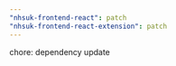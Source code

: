 ```yaml
---
"nhsuk-frontend-react": patch
"nhsuk-frontend-react-extension": patch
---
```


chore: dependency update

